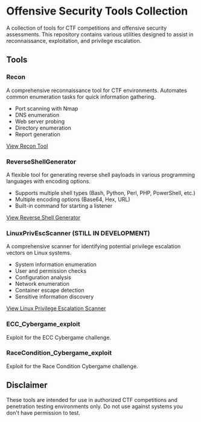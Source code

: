# Offensive Security Tools Collection

A collection of tools for CTF competitions and offensive security assessments. This repository contains various utilities designed to assist in reconnaissance, exploitation, and privilege escalation.

## Tools

### Recon

A comprehensive reconnaissance tool for CTF environments. Automates common enumeration tasks for quick information gathering.

- Port scanning with Nmap
- DNS enumeration
- Web server probing
- Directory enumeration
- Report generation

[View Recon Tool](./Recon)

### ReverseShellGenerator

A flexible tool for generating reverse shell payloads in various programming languages with encoding options.

- Supports multiple shell types (Bash, Python, Perl, PHP, PowerShell, etc.)
- Multiple encoding options (Base64, Hex, URL)
- Built-in command for starting a listener

[View Reverse Shell Generator](./ReverseShellGenerator)

### LinuxPrivEscScanner (STILL IN DEVELOPMENT)

A comprehensive scanner for identifying potential privilege escalation vectors on Linux systems.

- System information enumeration
- User and permission checks
- Configuration analysis
- Network enumeration
- Container escape detection
- Sensitive information discovery

[View Linux Privilege Escalation Scanner](./LinuxPrivEscScanner)

### ECC_Cybergame_exploit

Exploit for the ECC Cybergame challenge.

### RaceCondition_Cybergame_exploit

Exploit for the Race Condition Cybergame challenge.

## Disclaimer

These tools are intended for use in authorized CTF competitions and penetration testing environments only. Do not use against systems you don't have permission to test.
